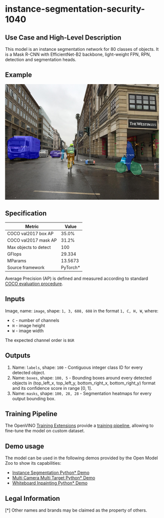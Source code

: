 # instance-segmentation-security-1040

## Use Case and High-Level Description

This model is an instance segmentation network for 80 classes of objects.
It is a Mask R-CNN with EfficientNet-B2 backbone, light-weight FPN, RPN,
detection and segmentation heads.

## Example

![](./assets/instance-segmentation-security-1040.png)

## Specification

| Metric                          | Value                                     |
|---------------------------------|-------------------------------------------|
| COCO val2017 box AP             | 35.0%                                     |
| COCO val2017 mask AP            | 31.2%                                     |
| Max objects to detect           | 100                                       |
| GFlops                          | 29.334                                    |
| MParams                         | 13.5673                                   |
| Source framework                | PyTorch\*                                 |

Average Precision (AP) is defined and measured according to standard
[COCO evaluation procedure](https://cocodataset.org/#detection-eval).

## Inputs

Image, name: `image`, shape: `1, 3, 608, 608` in the format `1, C, H, W`, where:

- `C` - number of channels
- `H` - image height
- `W` - image width

The expected channel order is `BGR`

## Outputs

1. Name: `labels`, shape: `100` - Contiguous integer class ID for every
   detected object.
2. Name: `boxes`, shape: `100, 5` - Bounding boxes around every detected objects
   in (top_left_x, top_left_y, bottom_right_x, bottom_right_y) format and its
   confidence score in range [0, 1].
3. Name: `masks`, shape: `100, 28, 28` - Segmentation heatmaps for every output
   bounding box.

## Training Pipeline

The OpenVINO [Training Extensions](https://github.com/openvinotoolkit/training_extensions/blob/misc/README.md) provide a [training pipeline](https://github.com/openvinotoolkit/training_extensions/blob/misc/models/instance_segmentation/model_templates/coco-instance-segmentation/readme.md), allowing to fine-tune the model on custom dataset.

## Demo usage

The model can be used in the following demos provided by the Open Model Zoo to show its capabilities:

* [Instance Segmentation Python\* Demo](../../../demos/instance_segmentation_demo/python/README.md)
* [Multi Camera Multi Target Python\* Demo](../../../demos/multi_camera_multi_target_tracking_demo/python/README.md)
* [Whiteboard Inpainting Python\* Demo](../../../demos/whiteboard_inpainting_demo/python/README.md)

## Legal Information

[*] Other names and brands may be claimed as the property of others.
